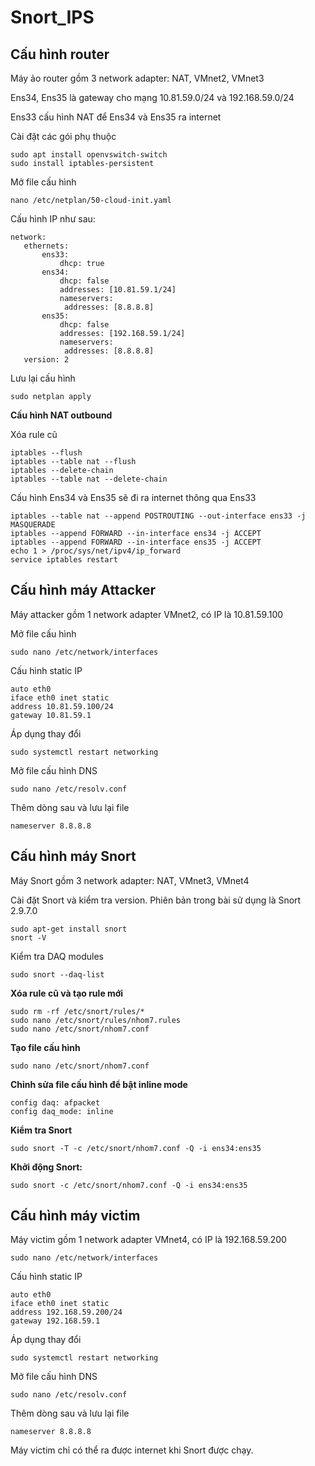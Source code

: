 # Snort_IPS
## Cấu hình router
Máy ảo router gồm 3 network adapter: NAT, VMnet2, VMnet3

Ens34, Ens35 là gateway cho mạng 10.81.59.0/24 và 192.168.59.0/24

Ens33 cấu hình NAT để Ens34 và Ens35 ra internet

Cài đặt các gói phụ thuộc
```
sudo apt install openvswitch-switch
sudo install iptables-persistent
```

Mở file cấu hình
```
nano /etc/netplan/50-cloud-init.yaml
```

Cấu hình IP như sau:
```
network:
   ethernets:
       ens33:
           dhcp: true
       ens34:
           dhcp: false
           addresses: [10.81.59.1/24]
           nameservers:
            addresses: [8.8.8.8]
       ens35:
           dhcp: false
           addresses: [192.168.59.1/24]
           nameservers:
            addresses: [8.8.8.8]
   version: 2
```
Lưu lại cấu hình
```
sudo netplan apply
```

**Cấu hình NAT outbound**

Xóa rule cũ
```
iptables --flush
iptables --table nat --flush
iptables --delete-chain
iptables --table nat --delete-chain
```
Cấu hình Ens34 và Ens35 sẽ đi ra internet thông qua Ens33

```
iptables --table nat --append POSTROUTING --out-interface ens33 -j MASQUERADE
iptables --append FORWARD --in-interface ens34 -j ACCEPT
iptables --append FORWARD --in-interface ens35 -j ACCEPT
echo 1 > /proc/sys/net/ipv4/ip_forward
service iptables restart
```

## Cấu hình máy Attacker
Máy attacker gồm 1 network adapter VMnet2, có IP là 10.81.59.100

Mở file cấu hình
```
sudo nano /etc/network/interfaces
```
Cấu hình static IP
```
auto eth0
iface eth0 inet static
address 10.81.59.100/24
gateway 10.81.59.1
```
Áp dụng thay đổi

```
sudo systemctl restart networking
```

Mở file cấu hình DNS

```
sudo nano /etc/resolv.conf
```

Thêm dòng sau và lưu lại file

```
nameserver 8.8.8.8
```

## Cấu hình máy Snort
Máy Snort gồm 3 network adapter: NAT, VMnet3, VMnet4

Cài đặt Snort và kiểm tra version. Phiên bản trong bài sử dụng là Snort 2.9.7.0

```
sudo apt-get install snort
snort -V
```
Kiểm tra DAQ modules
```
sudo snort --daq-list
```

**Xóa rule cũ và tạo rule mới**

```
sudo rm -rf /etc/snort/rules/*
sudo nano /etc/snort/rules/nhom7.rules
sudo nano /etc/snort/nhom7.conf
```

**Tạo file cấu hình**

```
sudo nano /etc/snort/nhom7.conf
```
**Chỉnh sửa file cấu hình để bật inline mode**

```
config daq: afpacket
config daq_mode: inline
```
**Kiểm tra Snort**

``
sudo snort -T -c /etc/snort/nhom7.conf -Q -i ens34:ens35
``

**Khởi động Snort:** 

``
sudo snort -c /etc/snort/nhom7.conf -Q -i ens34:ens35
``

## Cấu hình máy victim
Máy victim gồm 1 network adapter VMnet4, có IP là 192.168.59.200
```
sudo nano /etc/network/interfaces
```

Cấu hình static IP

```
auto eth0
iface eth0 inet static
address 192.168.59.200/24
gateway 192.168.59.1
```

Áp dụng thay đổi

```
sudo systemctl restart networking
```

Mở file cấu hình DNS

```
sudo nano /etc/resolv.conf
```

Thêm dòng sau và lưu lại file

```
nameserver 8.8.8.8
```

Máy victim chỉ có thể ra được internet khi Snort được chạy.
